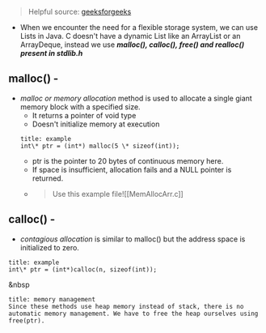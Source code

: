 > Helpful source: [geeksforgeeks](https://www.geeksforgeeks.org/dynamic-memory-allocation-in-c-using-malloc-calloc-free-and-realloc/)

- When we encounter the need for a flexible storage system, we can use Lists in Java. 
 C doesn't have a dynamic List like an ArrayList or an ArrayDeque, instead we use ***malloc(), calloc(), free() and realloc() present in stdlib.h***

## malloc() -
- *malloc or memory allocation* method is used to allocate a single giant memory block with a specified size. 
	- It returns a pointer of void type
	- Doesn't initialize memory at execution
	 ```ad-example
	 title: example	 
	 int\* ptr = (int*) malloc(5 \* sizeof(int));
	```
	- ptr is the pointer to 20 bytes of continuous memory here.
	- If space is insufficient, allocation fails and a NULL pointer is returned.
	- >Use this example file![[MemAllocArr.c]]

## calloc() -
 - *contagious allocation* is similar to malloc() but the address space is initialized to zero.
 ```ad-example
 title: example
 int\* ptr = (int*)calloc(n, sizeof(int));
 ```
 
 &nbsp
 
 ```ad-note
 title: memory management
 Since these methods use heap memory instead of stack, there is no automatic memory management. We have to free the heap ourselves using free(ptr).
 ```